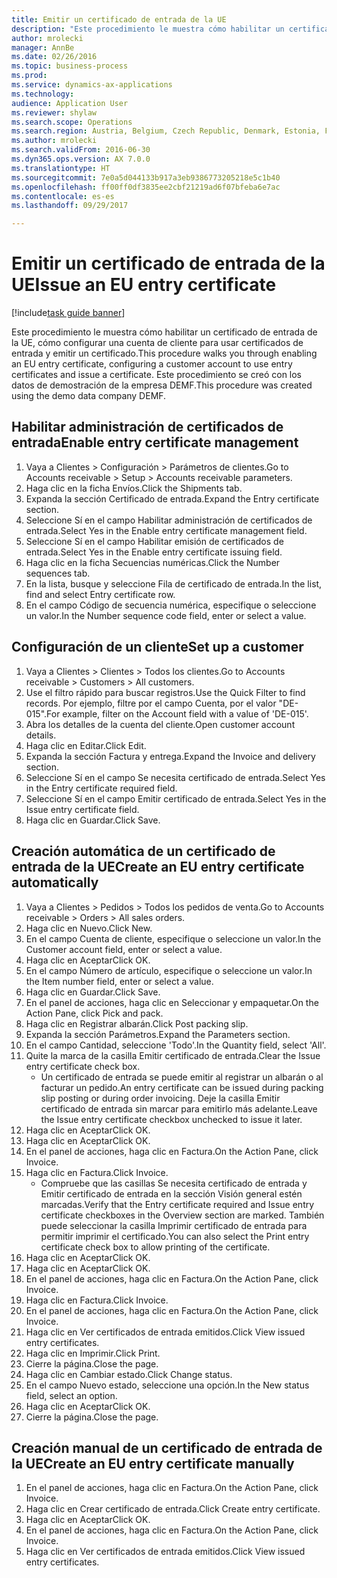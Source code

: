 ```yaml
--- 
title: Emitir un certificado de entrada de la UE
description: "Este procedimiento le muestra cómo habilitar un certificado de entrada de la UE, cómo configurar una cuenta de cliente para usar certificados de entrada y emitir un certificado."
author: mrolecki
manager: AnnBe
ms.date: 02/26/2016
ms.topic: business-process
ms.prod: 
ms.service: dynamics-ax-applications
ms.technology: 
audience: Application User
ms.reviewer: shylaw
ms.search.scope: Operations
ms.search.region: Austria, Belgium, Czech Republic, Denmark, Estonia, Finland, France, Germany, Hungary, Ireland, Italy, Latvia, Lithuania, Netherlands, Poland, Spain, Sweden, United Kingdom
ms.author: mrolecki
ms.search.validFrom: 2016-06-30
ms.dyn365.ops.version: AX 7.0.0
ms.translationtype: HT
ms.sourcegitcommit: 7e0a5d044133b917a3eb9386773205218e5c1b40
ms.openlocfilehash: ff00ff0df3835ee2cbf21219ad6f07bfeba6e7ac
ms.contentlocale: es-es
ms.lasthandoff: 09/29/2017

---
```

# <a name="issue-an-eu-entry-certificate"></a><span data-ttu-id="dd48d-103">Emitir un certificado de entrada de la UE</span><span class="sxs-lookup"><span data-stu-id="dd48d-103">Issue an EU entry certificate</span></span>

[!include[task guide banner](../../includes/task-guide-banner.md)]

<span data-ttu-id="dd48d-104">Este procedimiento le muestra cómo habilitar un certificado de entrada de la UE, cómo configurar una cuenta de cliente para usar certificados de entrada y emitir un certificado.</span><span class="sxs-lookup"><span data-stu-id="dd48d-104">This procedure walks you through enabling an EU entry certificate, configuring a customer account to use entry certificates and issue a certificate.</span></span> <span data-ttu-id="dd48d-105">Este procedimiento se creó con los datos de demostración de la empresa DEMF.</span><span class="sxs-lookup"><span data-stu-id="dd48d-105">This procedure was created using the demo data company DEMF.</span></span>


## <a name="enable-entry-certificate-management"></a><span data-ttu-id="dd48d-106">Habilitar administración de certificados de entrada</span><span class="sxs-lookup"><span data-stu-id="dd48d-106">Enable entry certificate management</span></span>
1. <span data-ttu-id="dd48d-107">Vaya a Clientes > Configuración > Parámetros de clientes.</span><span class="sxs-lookup"><span data-stu-id="dd48d-107">Go to Accounts receivable > Setup > Accounts receivable parameters.</span></span>
2. <span data-ttu-id="dd48d-108">Haga clic en la ficha Envíos.</span><span class="sxs-lookup"><span data-stu-id="dd48d-108">Click the Shipments tab.</span></span>
3. <span data-ttu-id="dd48d-109">Expanda la sección Certificado de entrada.</span><span class="sxs-lookup"><span data-stu-id="dd48d-109">Expand the Entry certificate section.</span></span>
4. <span data-ttu-id="dd48d-110">Seleccione Sí en el campo Habilitar administración de certificados de entrada.</span><span class="sxs-lookup"><span data-stu-id="dd48d-110">Select Yes in the Enable entry certificate management field.</span></span>
5. <span data-ttu-id="dd48d-111">Seleccione Sí en el campo Habilitar emisión de certificados de entrada.</span><span class="sxs-lookup"><span data-stu-id="dd48d-111">Select Yes in the Enable entry certificate issuing field.</span></span>
6. <span data-ttu-id="dd48d-112">Haga clic en la ficha Secuencias numéricas.</span><span class="sxs-lookup"><span data-stu-id="dd48d-112">Click the Number sequences tab.</span></span>
7. <span data-ttu-id="dd48d-113">En la lista, busque y seleccione Fila de certificado de entrada.</span><span class="sxs-lookup"><span data-stu-id="dd48d-113">In the list, find and select Entry certificate row.</span></span>
8. <span data-ttu-id="dd48d-114">En el campo Código de secuencia numérica, especifique o seleccione un valor.</span><span class="sxs-lookup"><span data-stu-id="dd48d-114">In the Number sequence code field, enter or select a value.</span></span>

## <a name="set-up-a-customer"></a><span data-ttu-id="dd48d-115">Configuración de un cliente</span><span class="sxs-lookup"><span data-stu-id="dd48d-115">Set up a customer</span></span>
1. <span data-ttu-id="dd48d-116">Vaya a Clientes > Clientes > Todos los clientes.</span><span class="sxs-lookup"><span data-stu-id="dd48d-116">Go to Accounts receivable > Customers > All customers.</span></span>
2. <span data-ttu-id="dd48d-117">Use el filtro rápido para buscar registros.</span><span class="sxs-lookup"><span data-stu-id="dd48d-117">Use the Quick Filter to find records.</span></span> <span data-ttu-id="dd48d-118">Por ejemplo, filtre por el campo Cuenta, por el valor "DE-015".</span><span class="sxs-lookup"><span data-stu-id="dd48d-118">For example, filter on the Account field with a value of 'DE-015'.</span></span>
3. <span data-ttu-id="dd48d-119">Abra los detalles de la cuenta del cliente.</span><span class="sxs-lookup"><span data-stu-id="dd48d-119">Open customer account details.</span></span>
4. <span data-ttu-id="dd48d-120">Haga clic en Editar.</span><span class="sxs-lookup"><span data-stu-id="dd48d-120">Click Edit.</span></span>
5. <span data-ttu-id="dd48d-121">Expanda la sección Factura y entrega.</span><span class="sxs-lookup"><span data-stu-id="dd48d-121">Expand the Invoice and delivery section.</span></span>
6. <span data-ttu-id="dd48d-122">Seleccione Sí en el campo Se necesita certificado de entrada.</span><span class="sxs-lookup"><span data-stu-id="dd48d-122">Select Yes in the Entry certificate required field.</span></span>
7. <span data-ttu-id="dd48d-123">Seleccione Sí en el campo Emitir certificado de entrada.</span><span class="sxs-lookup"><span data-stu-id="dd48d-123">Select Yes in the Issue entry certificate field.</span></span>
8. <span data-ttu-id="dd48d-124">Haga clic en Guardar.</span><span class="sxs-lookup"><span data-stu-id="dd48d-124">Click Save.</span></span>

## <a name="create-an-eu-entry-certificate-automatically"></a><span data-ttu-id="dd48d-125">Creación automática de un certificado de entrada de la UE</span><span class="sxs-lookup"><span data-stu-id="dd48d-125">Create an EU entry certificate automatically</span></span>
1. <span data-ttu-id="dd48d-126">Vaya a Clientes > Pedidos > Todos los pedidos de venta.</span><span class="sxs-lookup"><span data-stu-id="dd48d-126">Go to Accounts receivable > Orders > All sales orders.</span></span>
2. <span data-ttu-id="dd48d-127">Haga clic en Nuevo.</span><span class="sxs-lookup"><span data-stu-id="dd48d-127">Click New.</span></span>
3. <span data-ttu-id="dd48d-128">En el campo Cuenta de cliente, especifique o seleccione un valor.</span><span class="sxs-lookup"><span data-stu-id="dd48d-128">In the Customer account field, enter or select a value.</span></span>
4. <span data-ttu-id="dd48d-129">Haga clic en Aceptar</span><span class="sxs-lookup"><span data-stu-id="dd48d-129">Click OK.</span></span>
5. <span data-ttu-id="dd48d-130">En el campo Número de artículo, especifique o seleccione un valor.</span><span class="sxs-lookup"><span data-stu-id="dd48d-130">In the Item number field, enter or select a value.</span></span>
6. <span data-ttu-id="dd48d-131">Haga clic en Guardar.</span><span class="sxs-lookup"><span data-stu-id="dd48d-131">Click Save.</span></span>
7. <span data-ttu-id="dd48d-132">En el panel de acciones, haga clic en Seleccionar y empaquetar.</span><span class="sxs-lookup"><span data-stu-id="dd48d-132">On the Action Pane, click Pick and pack.</span></span>
8. <span data-ttu-id="dd48d-133">Haga clic en Registrar albarán.</span><span class="sxs-lookup"><span data-stu-id="dd48d-133">Click Post packing slip.</span></span>
9. <span data-ttu-id="dd48d-134">Expanda la sección Parámetros.</span><span class="sxs-lookup"><span data-stu-id="dd48d-134">Expand the Parameters section.</span></span>
10. <span data-ttu-id="dd48d-135">En el campo Cantidad, seleccione 'Todo'.</span><span class="sxs-lookup"><span data-stu-id="dd48d-135">In the Quantity field, select 'All'.</span></span>
11. <span data-ttu-id="dd48d-136">Quite la marca de la casilla Emitir certificado de entrada.</span><span class="sxs-lookup"><span data-stu-id="dd48d-136">Clear the Issue entry certificate check box.</span></span>
    * <span data-ttu-id="dd48d-137">Un certificado de entrada se puede emitir al registrar un albarán o al facturar un pedido.</span><span class="sxs-lookup"><span data-stu-id="dd48d-137">An entry certificate can be issued during packing slip posting or during order invoicing.</span></span> <span data-ttu-id="dd48d-138">Deje la casilla Emitir certificado de entrada sin marcar para emitirlo más adelante.</span><span class="sxs-lookup"><span data-stu-id="dd48d-138">Leave the Issue entry certificate checkbox unchecked to issue it later.</span></span>  
12. <span data-ttu-id="dd48d-139">Haga clic en Aceptar</span><span class="sxs-lookup"><span data-stu-id="dd48d-139">Click OK.</span></span>
13. <span data-ttu-id="dd48d-140">Haga clic en Aceptar</span><span class="sxs-lookup"><span data-stu-id="dd48d-140">Click OK.</span></span>
14. <span data-ttu-id="dd48d-141">En el panel de acciones, haga clic en Factura.</span><span class="sxs-lookup"><span data-stu-id="dd48d-141">On the Action Pane, click Invoice.</span></span>
15. <span data-ttu-id="dd48d-142">Haga clic en Factura.</span><span class="sxs-lookup"><span data-stu-id="dd48d-142">Click Invoice.</span></span>
    * <span data-ttu-id="dd48d-143">Compruebe que las casillas Se necesita certificado de entrada y Emitir certificado de entrada en la sección Visión general estén marcadas.</span><span class="sxs-lookup"><span data-stu-id="dd48d-143">Verify that the Entry certificate required and Issue entry certificate checkboxes in the Overview section are marked.</span></span>  <span data-ttu-id="dd48d-144">También puede seleccionar la casilla Imprimir certificado de entrada para permitir imprimir el certificado.</span><span class="sxs-lookup"><span data-stu-id="dd48d-144">You can also select the Print entry certificate check box to allow printing of the certificate.</span></span>  
16. <span data-ttu-id="dd48d-145">Haga clic en Aceptar</span><span class="sxs-lookup"><span data-stu-id="dd48d-145">Click OK.</span></span>
17. <span data-ttu-id="dd48d-146">Haga clic en Aceptar</span><span class="sxs-lookup"><span data-stu-id="dd48d-146">Click OK.</span></span>
18. <span data-ttu-id="dd48d-147">En el panel de acciones, haga clic en Factura.</span><span class="sxs-lookup"><span data-stu-id="dd48d-147">On the Action Pane, click Invoice.</span></span>
19. <span data-ttu-id="dd48d-148">Haga clic en Factura.</span><span class="sxs-lookup"><span data-stu-id="dd48d-148">Click Invoice.</span></span>
20. <span data-ttu-id="dd48d-149">En el panel de acciones, haga clic en Factura.</span><span class="sxs-lookup"><span data-stu-id="dd48d-149">On the Action Pane, click Invoice.</span></span>
21. <span data-ttu-id="dd48d-150">Haga clic en Ver certificados de entrada emitidos.</span><span class="sxs-lookup"><span data-stu-id="dd48d-150">Click View issued entry certificates.</span></span>
22. <span data-ttu-id="dd48d-151">Haga clic en Imprimir.</span><span class="sxs-lookup"><span data-stu-id="dd48d-151">Click Print.</span></span>
23. <span data-ttu-id="dd48d-152">Cierre la página.</span><span class="sxs-lookup"><span data-stu-id="dd48d-152">Close the page.</span></span>
24. <span data-ttu-id="dd48d-153">Haga clic en Cambiar estado.</span><span class="sxs-lookup"><span data-stu-id="dd48d-153">Click Change status.</span></span>
25. <span data-ttu-id="dd48d-154">En el campo Nuevo estado, seleccione una opción.</span><span class="sxs-lookup"><span data-stu-id="dd48d-154">In the New status field, select an option.</span></span>
26. <span data-ttu-id="dd48d-155">Haga clic en Aceptar</span><span class="sxs-lookup"><span data-stu-id="dd48d-155">Click OK.</span></span>
27. <span data-ttu-id="dd48d-156">Cierre la página.</span><span class="sxs-lookup"><span data-stu-id="dd48d-156">Close the page.</span></span>

## <a name="create-an-eu-entry-certificate-manually"></a><span data-ttu-id="dd48d-157">Creación manual de un certificado de entrada de la UE</span><span class="sxs-lookup"><span data-stu-id="dd48d-157">Create an EU entry certificate manually</span></span>
1. <span data-ttu-id="dd48d-158">En el panel de acciones, haga clic en Factura.</span><span class="sxs-lookup"><span data-stu-id="dd48d-158">On the Action Pane, click Invoice.</span></span>
2. <span data-ttu-id="dd48d-159">Haga clic en Crear certificado de entrada.</span><span class="sxs-lookup"><span data-stu-id="dd48d-159">Click Create entry certificate.</span></span>
3. <span data-ttu-id="dd48d-160">Haga clic en Aceptar</span><span class="sxs-lookup"><span data-stu-id="dd48d-160">Click OK.</span></span>
4. <span data-ttu-id="dd48d-161">En el panel de acciones, haga clic en Factura.</span><span class="sxs-lookup"><span data-stu-id="dd48d-161">On the Action Pane, click Invoice.</span></span>
5. <span data-ttu-id="dd48d-162">Haga clic en Ver certificados de entrada emitidos.</span><span class="sxs-lookup"><span data-stu-id="dd48d-162">Click View issued entry certificates.</span></span>


